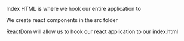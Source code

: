 Index HTML is where we hook our entire application to 

We create react components in the src folder 

ReactDom will allow us to hook our react application to our index.html
